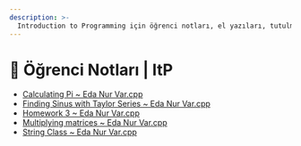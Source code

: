 ```yaml
---
description: >-
  Introduction to Programming için öğrenci notları, el yazıları, tutulmuş veya alınmış notlar
---
```


# 📕 Öğrenci Notları \| ItP

<!--YPackage.YGitbookIntegration-tarafından-otomatik-oluşturulmuştur-->

- [Calculating Pi ~ Eda Nur Var.cpp](Calculating%20Pi%20~%20Eda%20Nur%20Var.cpp)
- [Finding Sinus with Taylor Series ~ Eda Nur Var.cpp](Finding%20Sinus%20with%20Taylor%20Series%20~%20Eda%20Nur%20Var.cpp)
- [Homework 3 ~ Eda Nur Var.cpp](Homework%203%20~%20Eda%20Nur%20Var.cpp)
- [Multiplying matrices ~ Eda Nur Var.cpp](Multiplying%20matrices%20~%20Eda%20Nur%20Var.cpp)
- [String Class ~ Eda Nur Var.cpp](String%20Class%20~%20Eda%20Nur%20Var.cpp)

<!--YPackage.YGitbookIntegration-tarafından-otomatik-oluşturulmuştur-->
